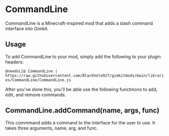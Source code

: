 # CommandLine
CommandLine is a Minecraft-inspired mod that adds a slash command interface into Gimkit.

## Usage
To add CommandLine to your mod, simply add the following to your plugin headers:

`@needsLib CommandLine | https://raw.githubusercontent.com/Blackhole927/gimkitmods/main/libraries/CommandLine/CommandLine.js`

After you've done this, you'll be able use the following functinons to add, edit, and remove commands.

## CommandLine.addCommand(name, args, func)
This commmand adds a command to the interface for the user to use. It takes three arguments, name, arg, and func.
